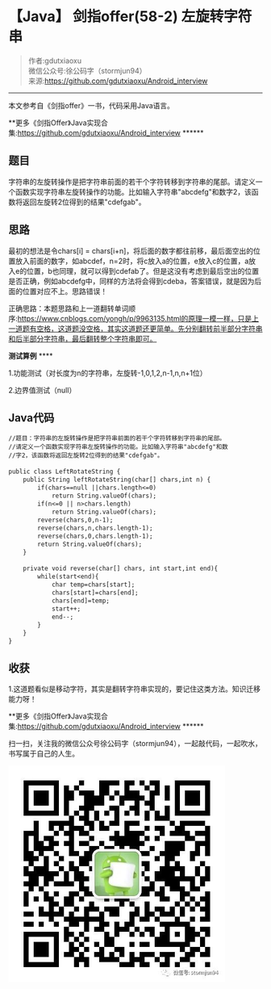 # 【Java】 剑指offer(58-2) 左旋转字符串  
  
> 作者:gdutxiaoxu<br/> 微信公众号:徐公码字（stormjun94）<br/>来源:https://github.com/gdutxiaoxu/Android_interview

****

本文参考自《剑指offer》一书，代码采用Java语言。

**更多《剑指Offer》Java实现合集:https://github.com/gdutxiaoxu/Android_interview ******

## 题目

字符串的左旋转操作是把字符串前面的若干个字符转移到字符串的尾部。请定义一个函数实现字符串左旋转操作的功能。比如输入字符串"abcdefg"和数字2，该函数将返回左旋转2位得到的结果"cdefgab"。

## 思路

最初的想法是令chars[i] =
chars[i+n]，将后面的数字都往前移，最后面空出的位置放入前面的数字，如abcdef，n=2时，将c放入a的位置，e放入c的位置，a放入e的位置，b也同理，就可以得到cdefab了。但是这没有考虑到最后空出的位置是否正确，例如abcdefg中，同样的方法将会得到cdeba，答案错误，就是因为后面的位置对应不上。思路错误！

正确思路：本题思路和上一道翻转单词顺序:https://www.cnblogs.com/yongh/p/9963135.html的原理一模一样，只是上一道题有空格，这道题没空格，其实这道题还更简单。先分别翻转前半部分字符串和后半部分字符串，最后翻转整个字符串即可。

**测试算例** ****

1.功能测试（对长度为n的字符串，左旋转-1,0,1,2,n-1,n,n+1位）

2.边界值测试（null）

## **Java代码**

    
    
    //题目：字符串的左旋转操作是把字符串前面的若干个字符转移到字符串的尾部。
    //请定义一个函数实现字符串左旋转操作的功能。比如输入字符串"abcdefg"和数
    //字2，该函数将返回左旋转2位得到的结果"cdefgab"。
    
    public class LeftRotateString {
        public String leftRotateString(char[] chars,int n) {
            if(chars==null ||chars.length<=0)
                return String.valueOf(chars);
            if(n<=0 || n>chars.length)
                return String.valueOf(chars); 
            reverse(chars,0,n-1);
            reverse(chars,n,chars.length-1);
            reverse(chars,0,chars.length-1);
            return String.valueOf(chars);
        }
        
        private void reverse(char[] chars, int start,int end){
            while(start<end){
                char temp=chars[start];
                chars[start]=chars[end];
                chars[end]=temp;
                start++;
                end--;
            }
        }
    }
    

## **收获**

1.这道题看似是移动字符，其实是翻转字符串实现的，要记住这类方法。知识迁移能力呀！

**更多《剑指Offer》Java实现合集:https://github.com/gdutxiaoxu/Android_interview ******

扫一扫，关注我的微信公众号徐公码字（stormjun94），一起敲代码，一起吹水，书写属于自己的人生。

![](https://raw.githubusercontent.com/gdutxiaoxu/blog_pic/master/offer/20200722234908.png)